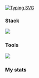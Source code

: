 <a href="https://git.io/typing-svg"><img src="https://readme-typing-svg.demolab.com?font=Fira+Code&duration=2500&pause=50&color=33F74E&background=03030300&center=true&vCenter=true&multiline=true&width=435&height=75&lines=Hi+there;It's+magaoutside" alt="Typing SVG" /></a>

### Stack
<img src="https://skillicons.dev/icons?i=py,cpp,linux,git,docker,bash,html,css,js,c#"/>&nbsp;

### Tools
<img src="https://skillicons.dev/icons?i=vscode,visualstudio,pycharm,github](https://skillicons.dev/icons?i=vscode,visualstudio,pycharm,github,figma,ai,photoshop,arduino,raspberrypi"/>&nbsp;

### My stats
<div id="stat" align="center">
    <img src="http://github-profile-summary-cards.vercel.app/api/cards/profile-details?username=magaoutside&theme=2077" alt=""/>
    <img src="http://github-profile-summary-cards.vercel.app/api/cards/most-commit-language?username=magaoutside&theme=2077" alt=""/>
    <img src="https://github-readme-stats.vercel.app/api?username=magaoutside&show_icons=true&theme=tokyonight" alt=""/>
</div>
